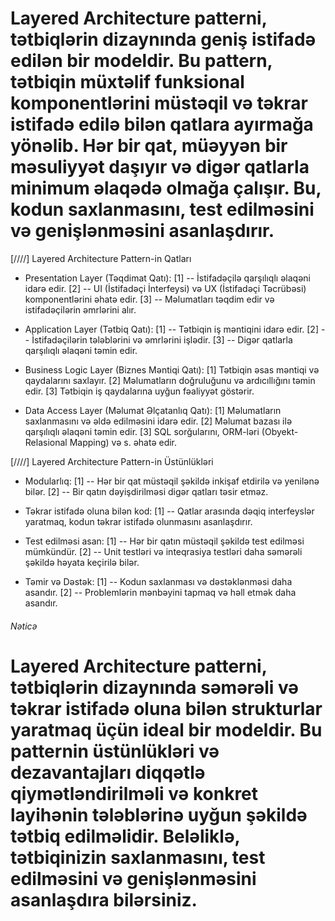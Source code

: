 # Layered Architecture patterni, tətbiqlərin dizaynında geniş istifadə edilən bir modeldir. Bu pattern, tətbiqin müxtəlif funksional komponentlərini müstəqil və təkrar istifadə edilə bilən qatlara ayırmağa yönəlib. Hər bir qat, müəyyən bir məsuliyyət daşıyır və digər qatlarla minimum əlaqədə olmağa çalışır. Bu, kodun saxlanmasını, test edilməsini və genişlənməsini asanlaşdırır.

[////] Layered Architecture Pattern-in Qatları

- Presentation Layer (Təqdimat Qatı):
    [1] -- İstifadəçilə qarşılıqlı əlaqəni idarə edir.
    [2] -- UI (İstifadəçi İnterfeysi) və UX (İstifadəçi Təcrübəsi) komponentlərini əhatə edir.
    [3] -- Məlumatları təqdim edir və istifadəçilərin əmrlərini alır.

- Application Layer (Tətbiq Qatı):
    [1] -- Tətbiqin iş məntiqini idarə edir.
    [2] -- İstifadəçilərin tələblərini və əmrlərini işlədir.
    [3] -- Digər qatlarla qarşılıqlı əlaqəni təmin edir.

- Business Logic Layer (Biznes Məntiqi Qatı):
    [1] Tətbiqin əsas məntiqi və qaydalarını saxlayır.
    [2] Məlumatların doğruluğunu və ardıcıllığını təmin edir.
    [3] Tətbiqin iş qaydalarına uyğun fəaliyyət göstərir.


- Data Access Layer (Məlumat Əlçatanlıq Qatı):
    [1] Məlumatların saxlanmasını və əldə edilməsini idarə edir.
    [2] Məlumat bazası ilə qarşılıqlı əlaqəni təmin edir.
    [3] SQL sorğularını, ORM-ləri (Obyekt-Relasional Mapping) və s. əhatə edir.


[////] Layered Architecture Pattern-in Üstünlükləri

- Modularlıq:
    [1] -- Hər bir qat müstəqil şəkildə inkişaf etdirilə və yenilənə bilər.
    [2] -- Bir qatın dəyişdirilməsi digər qatları təsir etməz.

- Təkrar istifadə oluna bilən kod:
    [1] -- Qatlar arasında dəqiq interfeyslər yaratmaq, kodun təkrar istifadə olunmasını asanlaşdırır.

- Test edilməsi asan:
    [1] -- Hər bir qatın müstəqil şəkildə test edilməsi mümkündür.
    [2] -- Unit testləri və inteqrasiya testləri daha səmərəli şəkildə həyata keçirilə bilər.

- Təmir və Dəstək:
    [1] -- Kodun saxlanması və dəstəklənməsi daha asandır.
    [2] -- Problemlərin mənbəyini tapmaq və həll etmək daha asandır.


###### Nəticə

# Layered Architecture patterni, tətbiqlərin dizaynında səmərəli və təkrar istifadə oluna bilən strukturlar yaratmaq üçün ideal bir modeldir. Bu patternin üstünlükləri və dezavantajları diqqətlə qiymətləndirilməli və konkret layihənin tələblərinə uyğun şəkildə tətbiq edilməlidir. Beləliklə, tətbiqinizin saxlanmasını, test edilməsini və genişlənməsini asanlaşdıra bilərsiniz.
